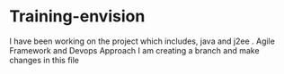 # Training-envision
I have been working on the project which includes, java and j2ee . Agile Framework and Devops Approach
I am creating a branch and make changes in this file 
